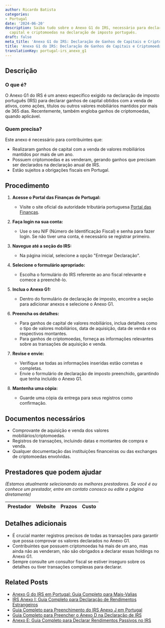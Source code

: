```yaml
---
author: Ricardo Batista
categories:
- Portugal
date: '2024-06-20'
description: Saiba tudo sobre o Anexo G1 do IRS, necessário para declarar ganhos de
  capital e criptomoedas na declaração de imposto português.
draft: false
meta_title: 'Anexo G1 do IRS: Declaração de Ganhos de Capitais e Criptomoedas'
title: 'Anexo G1 do IRS: Declaração de Ganhos de Capitais e Criptomoedas'
translationKey: portugal-irs_anexo_g1
---
```



## Descrição

### O que é?

O Anexo G1 do IRS é um anexo específico exigido na declaração de imposto português (IRS) para declarar ganhos de capital obtidos com a venda de ativos, como ações, títulos ou outros valores mobiliários mantidos por mais de 365 dias. Recentemente, também engloba ganhos de criptomoedas, quando aplicável.

### Quem precisa?

Este anexo é necessário para contribuintes que:

- Realizaram ganhos de capital com a venda de valores mobiliários mantidos por mais de um ano.
- Possuem criptomoedas e as venderam, gerando ganhos que precisam ser declarados na declaração anual de IRS.
- Estão sujeitos a obrigações fiscais em Portugal.

## Procedimento

1. **Acesse o Portal das Finanças de Portugal:**
   - Visite o site oficial da autoridade tributária portuguesa [Portal das Finanças](https://www.portaldasfinancas.gov.pt/at/html/index.html).

2. **Faça login na sua conta:**
   - Use o seu NIF (Número de Identificação Fiscal) e senha para fazer login. Se não tiver uma conta, é necessário se registrar primeiro.

3. **Navegue até a seção do IRS:**
   - Na página inicial, selecione a opção "Entregar Declaração".

4. **Selecione o formulário apropriado:**
   - Escolha o formulário do IRS referente ao ano fiscal relevante e comece a preenchê-lo.

5. **Inclua o Anexo G1:**
   - Dentro do formulário de declaração de imposto, encontre a seção para adicionar anexos e selecione o Anexo G1.

6. **Preencha os detalhes:**
   - Para ganhos de capital de valores mobiliários, inclua detalhes como o tipo de valores mobiliários, data de aquisição, data de venda e os respectivos montantes.
   - Para ganhos de criptomoedas, forneça as informações relevantes sobre as transações de aquisição e venda.

7. **Revise e envie:**
   - Verifique se todas as informações inseridas estão corretas e completas.
   - Envie o formulário de declaração de imposto preenchido, garantindo que tenha incluído o Anexo G1.

8. **Mantenha uma cópia:**
   - Guarde uma cópia da entrega para seus registros como confirmação.

## Documentos necessários

- Comprovante de aquisição e venda dos valores mobiliários/criptomoedas.
- Registros de transações, incluindo datas e montantes de compra e venda.
- Qualquer documentação das instituições financeiras ou das exchanges de criptomoedas envolvidas.

## Prestadores que podem ajudar

_(Estamos atualmente selecionando os melhores prestadores. Se você é ou conhece um prestador, entre em contato conosco ou edite a página diretamente)_

| Prestador       |     Website     |     Prazos       |       Custo      |
| :-------------: | :-------------: |  :-------------: | :-------------: |

## Detalhes adicionais

- É crucial manter registros precisos de todas as transações para garantir que possa comprovar os valores declarados no Anexo G1.
- Contribuintes que possuem criptomoedas há mais de um ano, mas ainda não as venderam, não são obrigados a declarar essas holdings no Anexo G1.
- Sempre consulte um consultor fiscal se estiver inseguro sobre os detalhes ou tiver transações complexas para declarar.
## Related Posts

- [Anexo G do IRS em Portugal: Guia Completo para Mais-Valias](https://tramitit.com/pt/guides/portugal/irs_anexo_g/)
- [IRS Anexo I: Guia Completo para Declaração de Rendimentos Estrangeiros](https://tramitit.com/pt/guides/portugal/irs_anexo_i/)
- [Guia Completo para Preenchimento do IRS Anexo J em Portugal](https://tramitit.com/pt/guides/portugal/irs_anexo_j/)
- [Guia Completo para Preencher o Anexo D na Declaração de IRS](https://tramitit.com/pt/guides/portugal/irs_anexo_d/)
- [Anexo E: Guia Completo para Declarar Rendimentos Passivos no IRS](https://tramitit.com/pt/guides/portugal/irs_anexo_e/)